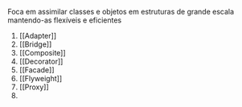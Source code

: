 Foca em assimilar classes e objetos em estruturas de grande escala mantendo-as flexíveis e eficientes

1. [[Adapter]]
2. [[Bridge]]
3. [[Composite]]
4. [[Decorator]]
5. [[Facade]]
6. [[Flyweight]]
7. [[Proxy]]
8.